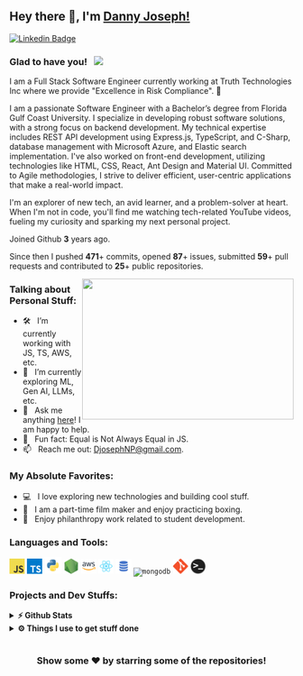 ## Hey there 👋, I'm [Danny Joseph!](https://github.com/DevByDJ/)
[![Linkedin Badge](https://img.shields.io/badge/-LinkedIn-0e76a8?style=flat-square&logo=Linkedin&logoColor=white)](https://linkedin.com/in/danny-joseph-52206389)

### Glad to have you! &nbsp; ![](https://visitor-badge.glitch.me/badge?page_id=DevByDJ.vistor-badge)

I am a Full Stack Software Engineer currently working at Truth Technologies Inc where we provide "Excellence in Risk Compliance". 🚀

I am a passionate Software Engineer with a Bachelor’s degree from Florida Gulf Coast University. I specialize in developing robust software solutions, with a strong focus on backend development. My technical expertise includes REST API development using Express.js, TypeScript, and C-Sharp, database management with Microsoft Azure, and Elastic search implementation. I've also worked on front-end development, utilizing technologies like HTML, CSS, React, Ant Design and Material UI. Committed to Agile methodologies, I strive to deliver efficient, user-centric applications that make a real-world impact.

I'm an explorer of new tech, an avid learner, and a problem-solver at heart. When I'm not in code, you'll find me watching tech-related YouTube videos, fueling my curiosity and sparking my next personal project.

Joined Github **3** years ago.

Since then I pushed **471**+ commits, opened **87**+ issues, submitted **59**+ pull requests and contributed to **25**+ public repositories.


<img align="right" height="250" width="375" alt="" src="https://tenor.com/view/linus-tech-tips-ltt-bug-gif-19900847" /> 

### Talking about Personal Stuff:

- 🛠 &nbsp; I’m currently working with JS, TS, AWS, etc.
- 🚀 &nbsp; I’m currently exploring ML, Gen AI, LLMs, etc.
- 💬 &nbsp; Ask me anything [here](https://github.com/DevByDJ/DevByDJ/issues/2)! I am happy to help.
- 👾 &nbsp; Fun fact: Equal is Not Always Equal in JS.
- 📫 &nbsp; Reach me out: DjosephNP@gmail.com.

### My Absolute Favorites:

- 💻 &nbsp; I love exploring new technologies and building cool stuff.
- 📰 &nbsp; I am a part-time film maker and enjoy practicing boxing.
- 🍕 &nbsp; Enjoy philanthropy work related to student development.

### Languages and Tools:

<code><img height="27" src="https://raw.githubusercontent.com/github/explore/80688e429a7d4ef2fca1e82350fe8e3517d3494d/topics/javascript/javascript.png" alt="javascript"></code>
<code><img height="27" src="https://raw.githubusercontent.com/github/explore/80688e429a7d4ef2fca1e82350fe8e3517d3494d/topics/typescript/typescript.png" alt="typescript"></code>
<code><img height="30" src="https://raw.githubusercontent.com/github/explore/80688e429a7d4ef2fca1e82350fe8e3517d3494d/topics/python/python.png" alt="python"></code>
<code><img height="27" src="https://raw.githubusercontent.com/github/explore/80688e429a7d4ef2fca1e82350fe8e3517d3494d/topics/nodejs/nodejs.png" alt="nodejs"></code>
<code><img height="27" src="https://raw.githubusercontent.com/github/explore/80688e429a7d4ef2fca1e82350fe8e3517d3494d/topics/aws/aws.png" alt="aws"></code>
<code><img height="27" src="https://raw.githubusercontent.com/github/explore/80688e429a7d4ef2fca1e82350fe8e3517d3494d/topics/react/react.png" alt="react"></code>
<code><img height="27" src="https://raw.githubusercontent.com/github/explore/80688e429a7d4ef2fca1e82350fe8e3517d3494d/topics/sql/sql.png" alt="sql"></code>
<code><img height="27" src="https://encrypted-tbn0.gstatic.com/images?q=tbn%3AANd9GcSTTzPAw-55ssm1Im594xYZ9eRQu2JylrkYLg&usqp=CAU" alt="mongodb"></code>
<code><img height="27" src="https://raw.githubusercontent.com/devicons/devicon/master/icons/git/git-original.svg" alt="git"></code>
<code><img height="27" src="https://raw.githubusercontent.com/github/explore/80688e429a7d4ef2fca1e82350fe8e3517d3494d/topics/terminal/terminal.png" alt="terminal"></code>

### Projects and Dev Stuffs:

<details>
  <summary><b>⚡ Github Stats</b></summary>

  <br />
  <img height="180em" src="https://github-readme-stats.vercel.app/api?username=devbydj&show_icons=true&hide_border=true&&count_private=true" />
  <img height="180em" src="https://github-readme-stats.vercel.app/api/top-langs/?username=devbydj&exclude_repo=KNN-Image-Classification&show_icons=true&hide_border=true&layout=compact&langs_count=8"/>
</details>

<details>
  <br />
  <summary><b>⚙️ Things I use to get stuff done</b></summary>
  	<ul>
  	    <li><b>OS:</b> MacOS 13 Ventura</li>
	    <li><b>Laptop: </b> Macbook Air M1</li>
  	    <li><b>Browser: </b> Firefox & Chrome </li>
	    <li><b>Terminal: </b> ZSH: Oh My Zsh (PowerLevel10k)</li>
	    <li><b>Code Editor:</b> VSCode </li>
 	    <li><b>Other Tools:</b> Postman, Notion </li>
	</ul>
</details>

#

<div align="center">

### Show some ❤️ by starring some of the repositories!

</div>

